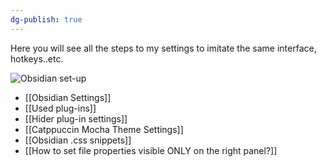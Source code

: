```yaml
---
dg-publish: true
---
```

Here you will see all the steps to my settings to imitate the same interface, hotkeys..etc.

![Obsidian set-up](https://i.imgur.com/yNf3Fs8.png)

- [[Obsidian Settings]]
- [[Used plug-ins]]
- [[Hider plug-in settings]]
- [[Catppuccin Mocha Theme Settings]]
- [[Obsidian .css snippets]]
- [[How to set file properties visible ONLY on the right panel?]]